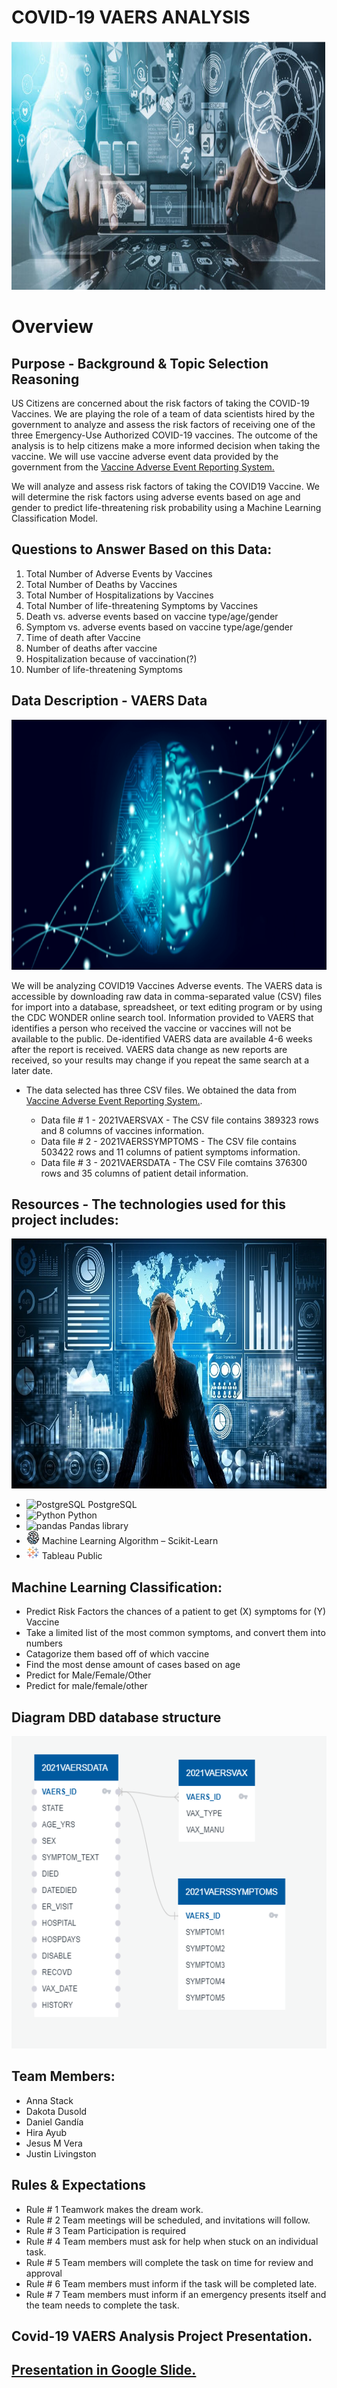 # COVID-19 VAERS ANALYSIS

<p align="center">
  <img width="950" height="400" src="Resources/Images/B5.PNG">
</p>

# Overview

## Purpose - Background & Topic Selection Reasoning

US Citizens are concerned about the risk factors of taking the COVID-19 Vaccines. We are playing the role of a team of data scientists hired by the government to analyze and assess the risk factors of receiving one of the three Emergency-Use Authorized COVID-19 vaccines. The outcome of the analysis is to help citizens make a more informed decision when taking the vaccine. We will use vaccine adverse event data provided by the government from the [Vaccine Adverse Event Reporting System.](https://vaers.hhs.gov/)

We will analyze and assess risk factors of taking the COVID19 Vaccine. We will determine the risk factors using adverse events based on age and gender to predict life-threatening risk probability using a Machine Learning Classification Model. 

## Questions to Answer Based on this Data:

1. Total Number of Adverse Events by Vaccines
2. Total Number of Deaths by Vaccines
3. Total Number of Hospitalizations by Vaccines
4. Total Number of life-threatening Symptoms by Vaccines
5. Death vs. adverse events based on vaccine type/age/gender
6. Symptom vs. adverse events based on vaccine type/age/gender
7. Time of death after Vaccine
8. Number of deaths after vaccine
9. Hospitalization because of vaccination(?)
10. Number of life-threatening Symptoms 

## Data Description - VAERS Data

<p align="center">
  <img width="950" height="400" src="Resources/Images/B2.PNG">
</p>

We will be analyzing COVID19 Vaccines Adverse events. The VAERS data is accessible by downloading raw data in comma-separated value (CSV) files for import into a database, spreadsheet, or text editing program or by using the CDC WONDER online search tool. Information provided to VAERS that identifies a person who received the vaccine or vaccines will not be available to the public. De-identified VAERS data are available 4-6 weeks after the report is received. VAERS data change as new reports are received, so your results may change if you repeat the same search at a later date. 

- The data selected has three CSV files. We obtained the data from [Vaccine Adverse Event Reporting System.](https://vaers.hhs.gov/). 

  -   Data file # 1 - 2021VAERSVAX - The CSV file contains 389323 rows and 8 columns of vaccines information.
  -   Data file # 2 - 2021VAERSSYMPTOMS - The CSV file contains 503422 rows and 11 columns of patient symptoms information. 
  -   Data file # 3 - 2021VAERSDATA - The CSV File comtains 376300 rows and 35 columns of patient detail information. 

## Resources - The technologies used for this project includes:

<p align="center">
  <img width="950" height="400" src="Resources/Images/DataTech.jpeg">
</p>

- <img src="https://github.com/get-icon/geticon/raw/master/icons/postgresql.svg" alt="PostgreSQL" width="21px" height="21px"> PostgreSQL
- <img src="https://github.com/get-icon/geticon/raw/master/icons/python.svg" alt="Python" width="21px" height="21px"> Python 
- <img src="https://github.com/get-icon/geticon/raw/master/icons/pandas-icon.svg" alt="pandas" width="21px" height="21px"> Pandas library
- <img src="Resources/Images/brain.svg" alt="Machine_Learning" width="21px" height="21px"> Machine Learning Algorithm – Scikit-Learn
- <img src="Resources/Images/icons8-tableau-software.svg" alt="Tableau" width="21px" height="21px"> Tableau Public  

## Machine Learning Classification:

- Predict Risk Factors the chances of a patient to get (X) symptoms for (Y) Vaccine
- Take a limited list of the most common symptoms, and convert them into numbers
- Catagorize them based off of which vaccine
- Find the most dense amount of cases based on age
- Predict for Male/Female/Other
- Predict for male/female/other

## Diagram DBD database structure

<p align="center">
  <img width="560" height="500" src="Resources/Images/COVID_VAERS_ERDs.png">
</p>

## Team Members:

- Anna Stack
- Dakota Dusold
- Daniel Gandía
- Hira Ayub
- Jesus M Vera
- Justin Livingston

## Rules & Expectations 


- Rule # 1 Teamwork makes the dream work.
- Rule # 2 Team meetings will be scheduled, and invitations will follow.
- Rule # 3 Team Participation is required
- Rule # 4 Team members must ask for help when stuck on an individual task.
- Rule # 5 Team members will complete the task on time for review and approval
- Rule # 6 Team members must inform if the task will be completed late.
- Rule # 7 Team members must inform if an emergency presents itself and the team needs to complete the task.

## Covid-19 VAERS Analysis Project Presentation.

<p align="Left">
<h2>

[Presentation in Google Slide.](https://docs.google.com/presentation/d/e/2PACX-1vRiCvTFR6L8sFyxoEoADQ13ViT7dQJ9pPHQ5hpucSoV3fQHMJClQNkpvhKSxDZ_yozUTUaizYWZnPSR/pub?start=true&loop=false&delayms=30000)

</h2>
</p>
